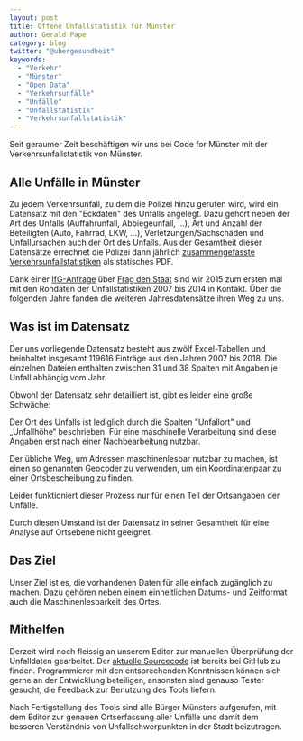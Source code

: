 ```yaml
---
layout: post
title: Offene Unfallstatistik für Münster
author: Gerald Pape
category: blog
twitter: "@ubergesundheit"
keywords:
  - "Verkehr"
  - "Münster"
  - "Open Data"
  - "Verkehrsunfälle"
  - "Unfälle"
  - "Unfallstatistik"
  - "Verkehrsunfallstatistik"
---
```


Seit geraumer Zeit beschäftigen wir uns bei Code for Münster mit der
Verkehrsunfallstatistik von Münster.

## Alle Unfälle in Münster

Zu jedem Verkehrsunfall, zu dem die Polizei hinzu gerufen wird, wird ein
Datensatz mit den "Eckdaten" des Unfalls angelegt. Dazu gehört neben der Art
des Unfalls (Auffahrunfall, Abbiegeunfall, ...),
Art und Anzahl der Beteiligten (Auto, Fahrrad, LKW, ...),
Verletzungen/Sachschäden und Unfallursachen auch der Ort des Unfalls. Aus der
Gesamtheit dieser Datensätze errechnet die Polizei dann jährlich
[zusammengefasste Verkehrsunfallstatistiken](https://muenster.polizei.nrw/polizeiliche-verkehrsunfallstatistik-4)
als statisches PDF.

Dank einer
[IfG-Anfrage](https://de.wikipedia.org/wiki/Informationsfreiheitsgesetz)
über
[Frag den Staat](https://fragdenstaat.de/anfrage/rohdaten-der-verkehrsunfallstatistik-munster/)
sind wir 2015 zum ersten mal mit den Rohdaten der Unfallstatistiken 2007 bis
2014 in Kontakt. Über die folgenden Jahre fanden die weiteren Jahresdatensätze
ihren Weg zu uns.

## Was ist im Datensatz

Der uns vorliegende Datensatz besteht aus zwölf Excel-Tabellen und beinhaltet
insgesamt 119616 Einträge aus den Jahren 2007 bis 2018. Die einzelnen Dateien
enthalten zwischen 31 und 38 Spalten mit Angaben je Unfall abhängig vom Jahr.

Obwohl der Datensatz sehr detailliert ist, gibt es leider eine große Schwäche:

Der Ort des Unfalls ist lediglich durch die Spalten "Unfallort" und
„Unfallhöhe“ beschrieben. Für eine maschinelle Verarbeitung sind diese Angaben
erst nach einer Nachbearbeitung nutzbar.

Der übliche Weg, um Adressen maschinenlesbar nutzbar zu machen, ist einen so
genannten Geocoder zu verwenden, um ein Koordinatenpaar zu einer
Ortsbescheibung zu finden.

Leider funktioniert dieser Prozess nur für einen Teil der Ortsangaben der
Unfälle.

Durch diesen Umstand ist der Datensatz in seiner Gesamtheit für eine Analyse
auf Ortsebene nicht geeignet.

## Das Ziel

Unser Ziel ist es, die vorhandenen Daten für alle einfach zugänglich zu machen.
Dazu gehören neben einem einheitlichen Datums- und Zeitformat auch die
Maschinenlesbarkeit des Ortes.

## Mithelfen

Derzeit wird noch fleissig an unserem Editor zur manuellen Überprüfung der
Unfalldaten gearbeitet. Der
[aktuelle Sourcecode](https://github.com/codeformuenster/verkehrsunfaelle-editor)
ist bereits bei GitHub zu finden. Programmierer mit den entsprechenden
Kenntnissen können sich gerne an der Entwicklung beteiligen, ansonsten sind
genauso Tester gesucht, die Feedback zur Benutzung des Tools liefern.

Nach Fertigstellung des Tools sind alle Bürger Münsters aufgerufen, mit dem
Editor zur genauen Ortserfassung aller Unfälle und damit dem besseren
Verständnis von Unfallschwerpunkten in der Stadt beizutragen.
